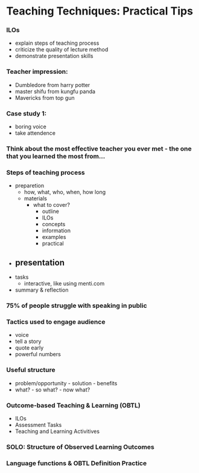 # Teaching Techniques: Practical Tips

### ILOs

- explain steps of teaching process
- criticize the quality of lecture method
- demonstrate presentation skills

### Teacher impression:
- Dumbledore from harry potter
- master shifu from kungfu panda
- Mavericks from top gun


### Case study 1:
- boring voice
- take attendence

### Think about the most effective teacher you ever met - the one that you learned the most from...

### Steps of teaching process
- preparetion
  - how, what, who, when, how long
  - materials
    - what to cover?
      - outline
      - ILOs
      - concepts
      - information
      - examples
      - practical
- presentation
  - 
- tasks
  - interactive, like using menti.com
- summary & reflection

### 75% of people struggle with speaking in public


### Tactics used to engage audience
- voice
- tell a story
- quote early
- powerful numbers

### Useful structure
- problem/opportunity - solution - benefits
- what? - so what? - now what?

### Outcome-based Teaching & Learning (OBTL)

- ILOs
- Assessment Tasks
- Teaching and Learning Activitives

### SOLO: Structure of Observed Learning Outcomes

### Language functions & OBTL Definition Practice 
